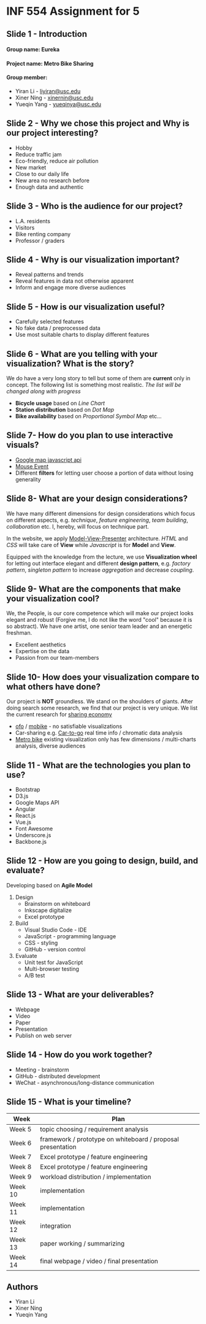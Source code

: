 # INF 554 Assignment for 5


## Slide 1 - Introduction
#### Group name: Eureka
#### Project name: Metro Bike Sharing
#### Group member:  
* Yiran Li - liyiran@usc.edu
* Xiner Ning - xinernin@usc.edu
* Yueqin Yang - yueqinya@usc.edu

## Slide 2 - Why we chose this project and Why is our project interesting?
- Hobby 
- Reduce traffic jam
- Eco-friendly, reduce air pollution
- New market
- Close to our daily life
- New area  no research before
- Enough data and authentic

## Slide 3 -  Who is the audience for our project?
- L.A. residents
- Visitors
- Bike renting company
- Professor / graders

## Slide 4 - Why is our visualization important?
- Reveal patterns and trends
- Reveal features in data not otherwise apparent
- Inform and engage more diverse audiences

## Slide 5 - How is our visualization useful?
- Carefully selected features
- No fake data / preprocessed data
- Use most suitable charts to display different features

## Slide 6 - What are you telling with your visualization? What is the story?
We do have a very long story to tell but some of them are **current** only in concept. The following list is something most realistic.
_The list will be changed along with progress_
- **Bicycle usage** based on _Line Chart_
- **Station distribution** based on _Dot Map_
- **Bike availability** based on _Proportional Symbol Map_ 
etc...

## Slide 7- How do you plan to use interactive visuals?
- [Google map javascript api](https://developers.google.com/maps/documentation/javascript/tutorial) 
- [Mouse Event](https://developer.mozilla.org/en-US/docs/Web/API/MouseEvent) 
- Different **filters** for letting user choose a portion of data without losing generality

## Slide 8- What are your design considerations?
We have many different dimensions for design considerations which focus on different aspects, e.g. _technique_, _feature engineering_, _team building_, _collaboration_ etc.
I, hereby, will focus on technique part. 

In the website, we apply [Model-View-Presenter](https://en.wikipedia.org/wiki/Model–view–presenter) architecture. _HTML_ and _CSS_ will take care of **View** while _Javascript_ is for **Model** and **View**.

Equipped with the knowledge from the lecture, we use **Visualization wheel** for letting out interface elegant and different **design pattern**, e.g. _factory pattern_, _singleton pattern_ to increase _aggregation_ and decrease _coupling_. 
## Slide 9- What are the components that make your visualization cool?
We, the People, is our core competence which will make our project looks elegant and robust (Forgive me, I do not like the word "cool" because it is so abstract). We have one artist, one senior team leader and an energetic freshman.
- Excellent aesthetics
- Expertise on the data
- Passion from our team-members
 
## Slide 10- How does your visualization compare to what others have done?
Our project is **NOT** groundless. We stand on the shoulders of giants. After doing search some research, we find that our project is very unique. We list the current research for [sharing economy](https://en.wikipedia.org/wiki/Sharing_economy)
- [ofo](https://en.wikipedia.org/wiki/Ofo_(company)) / [mobike](https://en.wikipedia.org/wiki/Mobike) - no satisfiable visualizations
- Car-sharing e.g. [Car-to-go](https://en.wikipedia.org/wiki/Car2go) real time info / chromatic data analysis
- [Metro bike](https://bikeshare.metro.net) existing visualization only has few dimensions / multi-charts analysis, diverse audiences
 
## Slide 11 - What are the technologies you plan to use?
- Bootstrap
- D3.js
- Google Maps API
- Angular
- React.js
- Vue.js
- Font Awesome
- Underscore.js
- Backbone.js

## Slide 12 - How are you going to design, build, and evaluate?
Developing based on **Agile Model**
1. Design
    - Brainstorm on whiteboard
    - Inkscape digitalize
    - Excel prototype
2. Build
    - Visual Studio Code - IDE
    - JavaScript - programming language
    - CSS - styling
    - GitHub - version control
3. Evaluate 
    - Unit test for JavaScript
    - Multi-browser testing
    - A/B test
## Slide 13 - What are your deliverables?
- Webpage
- Video
- Paper
- Presentation
- Publish on web server

## Slide 14 - How do you work together?
- Meeting - brainstorm
- GitHub - distributed development
- WeChat - asynchronous/long-distance communication

## Slide 15 - What is your timeline?
**Week** | **Plan**
--- | ---
Week 5 | topic choosing / requirement analysis 
Week 6 | framework / prototype on whiteboard / proposal presentation
Week 7 | Excel prototype / feature engineering
Week 8 | Excel prototype / feature engineering
Week 9 | workload distribution / implementation
Week 10 | implementation
Week 11 | implementation
Week 12 | integration 
Week 13 | paper working / summarizing
Week 14 | final webpage / video / final presentation

## Authors
- Yiran Li
- Xiner Ning
- Yueqin Yang 